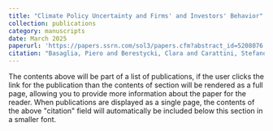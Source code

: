 ```yaml
---
title: "Climate Policy Uncertainty and Firms' and Investors' Behavior"
collection: publications
category: manuscripts
date: March 2025
paperurl: 'https://papers.ssrn.com/sol3/papers.cfm?abstract_id=5208076'
citation: "Basaglia, Piero and Berestycki, Clara and Carattini, Stefano and Dechezleprêtre, Antoine and Kruse, Tobias, Climate Policy Uncertainty and Firms' and Investors' Behavior (March 31, 2025). CESifo Working Paper No. 11782"
---
```

The contents above will be part of a list of publications, if the user clicks the link for the publication than the contents of section will be rendered as a full page, allowing you to provide more information about the paper for the reader. When publications are displayed as a single page, the contents of the above "citation" field will automatically be included below this section in a smaller font.
